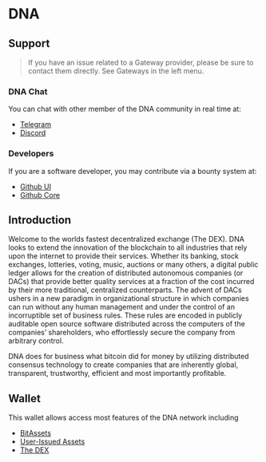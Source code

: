 # DNA

## Support

>If you have an issue related to a Gateway provider, please be sure to contact them directly. See Gateways in the left menu.

### DNA Chat
You can chat with other member of the DNA community in real time at:

- [Telegram](https://t.me/BitSharesDEX)
- [Discord](https://discord.gg/GsjQfAJ)

### Developers
If you are a software developer, you may contribute via a bounty system at:

- [Github UI](https://github.com/bitshares/bitshares-ui)
- [Github Core](https://github.com/bitshares/bitshares-core) 

## Introduction
Welcome to the worlds fastest decentralized exchange (The DEX).
DNA looks to extend the innovation of the blockchain to all industries
that rely upon the internet to provide their services. Whether its banking,
stock exchanges, lotteries, voting, music, auctions or many others, a digital
public ledger allows for the creation of distributed autonomous companies (or
DACs) that provide better quality services at a fraction of the cost incurred by
their more traditional, centralized counterparts. The advent of DACs ushers in a
new paradigm in organizational structure in which companies can run without any
human management and under the control of an incorruptible set of business
rules. These rules are encoded in publicly auditable open source software
distributed across the computers of the companies’ shareholders, who
effortlessly secure the company from arbitrary control.

DNA does for business what bitcoin did for money by utilizing distributed
consensus technology to create companies that are inherently global,
transparent, trustworthy, efficient and most importantly profitable.

## Wallet
This wallet allows access most features of the DNA network including

- [BitAssets](/help/assets/mpa)
- [User-Issued Assets](/help/assets/uia)
- [The DEX](/help/dex/introduction)

